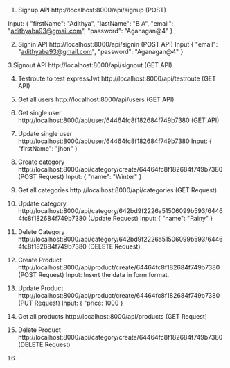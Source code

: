 1. Signup API
   http://localhost:8000/api/signup (POST)

Input:
{
"firstName": "Adithya",
"lastName": "B A",
"email": "adithyaba93@gmail.com",
"password": "Aganagan@4"
}

2. Signin API
   http://localhost:8000/api/signin (POST API)
   Input
   {
   "email": "adithyaba93@gmail.com",
   "password": "Aganagan@4"
   }

3.Signout API
http://localhost:8000/api/signout (GET API)

4. Testroute to test expressJwt
   http://localhost:8000/api/testroute (GET API)

5. Get all users
   http://localhost:8000/api/users (GET API)

6. Get single user
   http://localhost:8000/api/user/64464fc8f182684f749b7380 (GET API)

7. Update single user
   http://localhost:8000/api/user/64464fc8f182684f749b7380
   Input:
   {
   "firstName": "jhon"
   }

8. Create category
   http://localhost:8000/api/category/create/64464fc8f182684f749b7380 (POST Request)
   Input:
   {
   "name": "Winter"
   }

9. Get all categories
   http://localhost:8000/api/categories (GET Request)

10. Update category
    http://localhost:8000/api/category/642bd9f2226a51506099b593/64464fc8f182684f749b7380 (Update Request)
    Input:
    {
    "name": "Rainy"
    }

11. Delete Category
    http://localhost:8000/api/category/642bd9f2226a51506099b593/64464fc8f182684f749b7380 (DELETE Request)

12. Create Product
    http://localhost:8000/api/product/create/64464fc8f182684f749b7380 (POST Request)
    Input:
    Insert the data in form format.

13. Update Product
    http://localhost:8000/api/product/create/64464fc8f182684f749b7380 (PUT Request)
    Input:
    {
    "price: 1000
    }

14. Get all products
    http://localhost:8000/api/products (GET Request)

15. Delete Product
    http://localhost:8000/api/category/create/64464fc8f182684f749b7380 (DELETE Request)

16.
